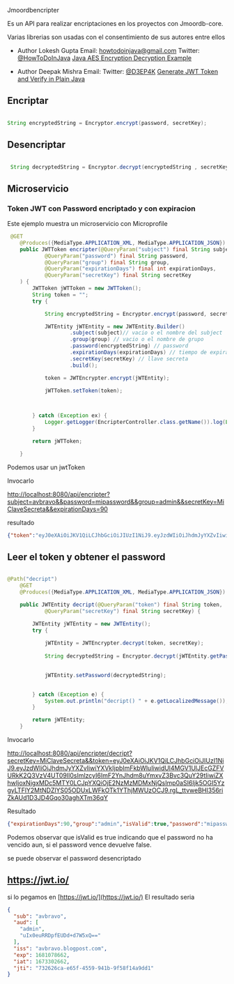 Jmoordbencripter

Es un API para realizar encriptaciones en los proyectos con Jmoordb-core.

Varias librerias son usadas con el consentimiento de sus autores entre ellos

 * Author Lokesh Gupta
   Email: howtodoinjava@gmail.com
   Twitter: [@HowToDoInJava](@HowToDoInJava)
   [Java AES Encryption Decryption Example](https://howtodoinjava.com/java/java-security/java-aes-encryption-example/)

* Author Deepak Mishra 
  Email:
  Twitter: [@D3EP4K](@D3EP4K)
  [Generate JWT Token and Verify in Plain Java](https://metamug.com/article/security/jwt-java-tutorial-create-verify.html)



## Encriptar

```java

String encryptedString = Encryptor.encrypt(password, secretKey);

```

## Desencriptar

```java

 String decryptedString = Encryptor.decrypt(encryptedString , secretKey);

```

## Microservicio

### Token JWT con Password encriptado y con expiracion

Este ejemplo muestra un microservicio con Microprofile

```java
 @GET
    @Produces({MediaType.APPLICATION_XML, MediaType.APPLICATION_JSON})
    public JWTToken encripter(@QueryParam("subject") final String subject,
            @QueryParam("password") final String password,
            @QueryParam("group") final String group,
            @QueryParam("expirationDays") final int expirationDays,
            @QueryParam("secretKey") final String secretKey
    ) {
        JWTToken jWTToken = new JWTToken();
        String token = "";
        try {

            String encryptedString = Encryptor.encrypt(password, secretKey);

            JWTEntity jWTEntity = new JWTEntity.Builder()
                    .subject(subject)// vacio o el nombre del subject
                    .group(group) // vacio o el nombre de grupo
                    .password(encryptedString) // password
                    .expirationDays(expirationDays) // tiempo de expiracion en dias 90
                    .secretKey(secretKey) // llave secreta
                    .build();

            token = JWTEncrypter.encrypt(jWTEntity);

            jWTToken.setToken(token);

       

        } catch (Exception ex) {
            Logger.getLogger(EncripterController.class.getName()).log(Level.SEVERE, null, ex);
        }

        return jWTToken;

    }
```
Podemos usar un jwtToken

Invocarlo

[http://localhost:8080/api/encripter?subject=avbravo&&password=mipassword&&group=admin&&secretKey=MiClaveSecreta&&expirationDays=90](http://localhost:8080/api/encripter?subject=avbravo&&password=mipassword&&group=admin&&secretKey=MiClaveSecreta&&expirationDays=90)

resultado

```json
{"token":"eyJ0eXAiOiJKV1QiLCJhbGciOiJIUzI1NiJ9.eyJzdWIiOiJhdmJyYXZvIiwiYXVkIjpbImFkbWluIiwidUl4MGV1UlJEcGZFVURkK2Q3VzV4UT09Il0sImlzcyI6ImF2YnJhdm8uYmxvZ3Bvc3QuY29tIiwiZXhwIjoxNjgxMDc5MTY0LCJpYXQiOjE2NzMzMDMxNjQsImp0aSI6Ijk5OGI5YzgyLTFlY2MtNDZlYS05ODUxLWFkOTk1YThjMWUzOCJ9.rgL_ttvweBHI356riZkAUd1D3JD4Gqo30aghXTm36qY"}

```



## Leer el token y obtener el password

```java

@Path("decript")
    @GET
    @Produces({MediaType.APPLICATION_XML, MediaType.APPLICATION_JSON})

    public JWTEntity decript(@QueryParam("token") final String token,
            @QueryParam("secretKey") final String secretKey) {

        JWTEntity jWTEntity = new JWTEntity();
        try {
    
            jWTEntity = JWTEncrypter.decrypt(token, secretKey);
           
            String decryptedString = Encryptor.decrypt(jWTEntity.getPassword(), secretKey);

           
            jWTEntity.setPassword(decryptedString);

           
        } catch (Exception e) {
            System.out.println("decript() " + e.getLocalizedMessage());
        }

        return jWTEntity;
    }

```

Invocarlo


[http://localhost:8080/api/encripter/decript?secretKey=MiClaveSecreta&&token=eyJ0eXAiOiJKV1QiLCJhbGciOiJIUzI1NiJ9.eyJzdWIiOiJhdmJyYXZvIiwiYXVkIjpbImFkbWluIiwidUl4MGV1UlJEcGZFVURkK2Q3VzV4UT09Il0sImlzcyI6ImF2YnJhdm8uYmxvZ3Bvc3QuY29tIiwiZXhwIjoxNjgxMDc5MTY0LCJpYXQiOjE2NzMzMDMxNjQsImp0aSI6Ijk5OGI5YzgyLTFlY2MtNDZlYS05ODUxLWFkOTk1YThjMWUzOCJ9.rgL_ttvweBHI356riZkAUd1D3JD4Gqo30aghXTm36qY](http://localhost:8080/api/encripter/decript?secretKey=MiClaveSecreta&&token=eyJ0eXAiOiJKV1QiLCJhbGciOiJIUzI1NiJ9.eyJzdWIiOiJhdmJyYXZvIiwiYXVkIjpbImFkbWluIiwidUl4MGV1UlJEcGZFVURkK2Q3VzV4UT09Il0sImlzcyI6ImF2YnJhdm8uYmxvZ3Bvc3QuY29tIiwiZXhwIjoxNjgxMDc5MTY0LCJpYXQiOjE2NzMzMDMxNjQsImp0aSI6Ijk5OGI5YzgyLTFlY2MtNDZlYS05ODUxLWFkOTk1YThjMWUzOCJ9.rgL_ttvweBHI356riZkAUd1D3JD4Gqo30aghXTm36qY)



Resultado

```json
{"expirationDays":90,"group":"admin","isValid":true,"password":"mipassword","status":0,"subject":"avbravo"}

```

Podemos observar que isValid es true indicando que el password no ha vencido aun, si el password vence devuelve false.

se puede observar el password desencriptado


## https://jwt.io/
si lo pegamos en [https://jwt.io/](https://jwt.io/)
El resultado seria

```json
{
  "sub": "avbravo",
  "aud": [
    "admin",
    "uIx0euRRDpfEUDd+d7W5xQ=="
  ],
  "iss": "avbravo.blogpost.com",
  "exp": 1681078662,
  "iat": 1673302662,
  "jti": "732626ca-e65f-4559-941b-9f58f14a9dd1"
}

```